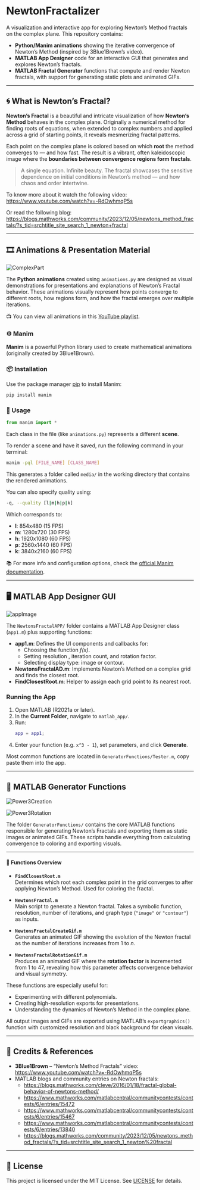 # NewtonFractalizer

A visualization and interactive app for exploring Newton’s Method fractals on the complex plane. This repository contains:

- **Python/Manim animations** showing the iterative convergence of Newton’s Method (inspired by 3Blue1Brown’s video).  
- **MATLAB App Designer** code for an interactive GUI that generates and explores Newton’s fractals.
- **MATLAB Fractal Generator** functions that compute and render Newton fractals, with support for generating static plots and animated GIFs.

---

## 🌀 What is Newton’s Fractal?

**Newton’s Fractal** is a beautiful and intricate visualization of how **Newton’s Method** behaves in the complex plane. Originally a numerical method for finding roots of equations, when extended to complex numbers and applied across a grid of starting points, it reveals mesmerizing fractal patterns.

Each point on the complex plane is colored based on which **root** the method converges to — and how fast. The result is a vibrant, often kaleidoscopic image where the **boundaries between convergence regions form fractals**.

> A single equation. Infinite beauty. The fractal showcases the sensitive dependence on initial conditions in Newton’s method — and how chaos and order intertwine.

To know more about it watch the following video: https://www.youtube.com/watch?v=-RdOwhmqP5s

Or read the following blog: https://blogs.mathworks.com/community/2023/12/05/newtons_method_fractals/?s_tid=srchtitle_site_search_1_newton+fractal

---

## 🎞️ Animations & Presentation Material

![ComplexPart](https://github.com/user-attachments/assets/97ac78da-c4b9-4454-967c-3d07bfb5a558)

The **Python animations** created using `animations.py` are designed as visual demonstrations for presentations and explanations of Newton’s Fractal behavior. These animations visually represent how points converge to different roots, how regions form, and how the fractal emerges over multiple iterations.

📺 You can view all animations in this [YouTube playlist](https://www.youtube.com/playlist?list=PLnVrRSoVk9qb1KdLNrmkVHYE_NczF53GQ).

### ⚙️ Manim

**Manim** is a powerful Python library used to create mathematical animations (originally created by 3Blue1Brown).

### 📦 Installation

Use the package manager [pip](https://pip.pypa.io/en/stable/) to install Manim:

```bash
pip install manim
```

### 🚀 Usage

```python
from manim import *
```

Each class in the file (like `animations.py`) represents a different **scene**.

To render a scene and have it saved, run the following command in your terminal:

```bash
manim -pql [FILE_NAME] [CLASS_NAME]
```

This generates a folder called `media/` in the working directory that contains the rendered animations.

You can also specify quality using:

```bash
-q, --quality [l|m|h|p|k]
```

Which corresponds to:

- **l**: 854x480 (15 FPS)
- **m**: 1280x720 (30 FPS)
- **h**: 1920x1080 (60 FPS)
- **p**: 2560x1440 (60 FPS)
- **k**: 3840x2160 (60 FPS)

📚 For more info and configuration options, check the [official Manim documentation](https://docs.manim.community/en/stable/guides/configuration.html).

---

## 🖥️ MATLAB App Designer GUI

![appImage](https://github.com/user-attachments/assets/def1049a-d370-42e6-b09f-9e5001d14654)

The `NewtonsFractalAPP/` folder contains a MATLAB App Designer class (`app1.m`) plus supporting functions:

- **app1.m**: Defines the UI components and callbacks for:
  - Choosing the function _f(x)_.
  - Setting resolution , iteration count, and rotation factor.
  - Selecting display type: image or contour.
- **NewtonsFractalAD.m**: Implements Newton’s Method on a complex grid and finds the closest root.
- **FindClosestRoot.m**: Helper to assign each grid point to its nearest root.

### Running the App

1. Open MATLAB (R2021a or later).  
2. In the **Current Folder**, navigate to `matlab_app/`.  
3. Run:
   ```matlab
   app = app1;
   ```
4. Enter your function (e.g. `x^3 - 1`), set parameters, and click **Generate**.

Most common functions are located in `GeneratorFunctions/Tester.m`, copy paste them into the app.

---

## 🧮 MATLAB Generator Functions 

![Power3Creation](https://github.com/user-attachments/assets/33008830-08cd-4f96-868a-cf6a8bcd0ede)

![Power3Rotation](https://github.com/user-attachments/assets/8553013e-eba4-4c3b-9db9-8d6d38d82a14)

The folder `GeneratorFunctions/` contains the core MATLAB functions responsible for generating Newton’s Fractals and exporting them as static images or animated GIFs. These scripts handle everything from calculating convergence to coloring and exporting visuals.

---

#### 📌 Functions Overview

- **`FindClosestRoot.m`**  
  Determines which root each complex point in the grid converges to after applying Newton’s Method. Used for coloring the fractal.

- **`NewtonsFractal.m`**  
  Main script to generate a Newton fractal. Takes a symbolic function, resolution, number of iterations, and graph type (`"image"` or `"contour"`) as inputs.

- **`NewtonsFractalCreateGif.m`**  
  Generates an animated GIF showing the evolution of the Newton fractal as the number of iterations increases from 1 to _n_.

- **`NewtonsFractalRotationGif.m`**  
  Produces an animated GIF where the **rotation factor** is incremented from 1 to 47, revealing how this parameter affects convergence behavior and visual symmetry.


These functions are especially useful for:
- Experimenting with different polynomials.
- Creating high-resolution exports for presentations.
- Understanding the dynamics of Newton’s Method in the complex plane.

All output images and GIFs are exported using MATLAB’s `exportgraphics()` function with customized resolution and black background for clean visuals.

---

## 🙏 Credits & References

- **3Blue1Brown** – “Newton’s Method Fractals” video: https://www.youtube.com/watch?v=-RdOwhmqP5s  
- MATLAB blogs and community entries on Newton fractals:  
  - https://blogs.mathworks.com/cleve/2016/01/18/fractal-global-behavior-of-newtons-method/ 
  - https://www.mathworks.com/matlabcentral/communitycontests/contests/6/entries/15472
  - https://www.mathworks.com/matlabcentral/communitycontests/contests/6/entries/15467
  - https://www.mathworks.com/matlabcentral/communitycontests/contests/6/entries/13840
  - https://blogs.mathworks.com/community/2023/12/05/newtons_method_fractals/?s_tid=srchtitle_site_search_1_newton%20fractal

---

## 📄 License

This project is licensed under the MIT License. See [LICENSE](LICENSE) for details.
